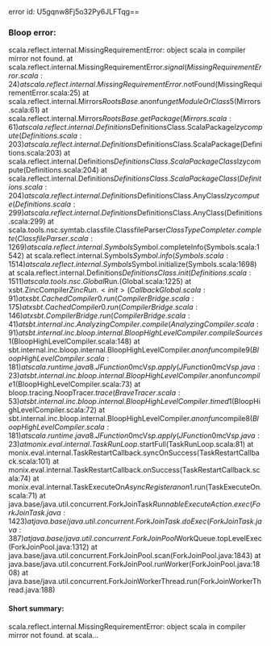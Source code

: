 error id: U5gqnw8Fj5o32Py6JLFTqg==
### Bloop error:

scala.reflect.internal.MissingRequirementError: object scala in compiler mirror not found.
	at scala.reflect.internal.MissingRequirementError$.signal(MissingRequirementError.scala:24)
	at scala.reflect.internal.MissingRequirementError$.notFound(MissingRequirementError.scala:25)
	at scala.reflect.internal.Mirrors$RootsBase.$anonfun$getModuleOrClass$5(Mirrors.scala:61)
	at scala.reflect.internal.Mirrors$RootsBase.getPackage(Mirrors.scala:61)
	at scala.reflect.internal.Definitions$DefinitionsClass.ScalaPackage$lzycompute(Definitions.scala:203)
	at scala.reflect.internal.Definitions$DefinitionsClass.ScalaPackage(Definitions.scala:203)
	at scala.reflect.internal.Definitions$DefinitionsClass.ScalaPackageClass$lzycompute(Definitions.scala:204)
	at scala.reflect.internal.Definitions$DefinitionsClass.ScalaPackageClass(Definitions.scala:204)
	at scala.reflect.internal.Definitions$DefinitionsClass.AnyClass$lzycompute(Definitions.scala:299)
	at scala.reflect.internal.Definitions$DefinitionsClass.AnyClass(Definitions.scala:299)
	at scala.tools.nsc.symtab.classfile.ClassfileParser$ClassTypeCompleter.complete(ClassfileParser.scala:1269)
	at scala.reflect.internal.Symbols$Symbol.completeInfo(Symbols.scala:1542)
	at scala.reflect.internal.Symbols$Symbol.info(Symbols.scala:1514)
	at scala.reflect.internal.Symbols$Symbol.initialize(Symbols.scala:1698)
	at scala.reflect.internal.Definitions$DefinitionsClass.init(Definitions.scala:1511)
	at scala.tools.nsc.Global$Run.<init>(Global.scala:1225)
	at xsbt.ZincCompiler$ZincRun.<init>(CallbackGlobal.scala:91)
	at xsbt.CachedCompiler0.run(CompilerBridge.scala:175)
	at xsbt.CachedCompiler0.run(CompilerBridge.scala:146)
	at xsbt.CompilerBridge.run(CompilerBridge.scala:41)
	at sbt.internal.inc.AnalyzingCompiler.compile(AnalyzingCompiler.scala:91)
	at sbt.internal.inc.bloop.internal.BloopHighLevelCompiler.compileSources$1(BloopHighLevelCompiler.scala:148)
	at sbt.internal.inc.bloop.internal.BloopHighLevelCompiler.$anonfun$compile$9(BloopHighLevelCompiler.scala:181)
	at scala.runtime.java8.JFunction0$mcV$sp.apply(JFunction0$mcV$sp.java:23)
	at sbt.internal.inc.bloop.internal.BloopHighLevelCompiler.$anonfun$compile$1(BloopHighLevelCompiler.scala:73)
	at bloop.tracing.NoopTracer$.trace(BraveTracer.scala:53)
	at sbt.internal.inc.bloop.internal.BloopHighLevelCompiler.timed$1(BloopHighLevelCompiler.scala:72)
	at sbt.internal.inc.bloop.internal.BloopHighLevelCompiler.$anonfun$compile$8(BloopHighLevelCompiler.scala:181)
	at scala.runtime.java8.JFunction0$mcV$sp.apply(JFunction0$mcV$sp.java:23)
	at monix.eval.internal.TaskRunLoop$.startFull(TaskRunLoop.scala:81)
	at monix.eval.internal.TaskRestartCallback.syncOnSuccess(TaskRestartCallback.scala:101)
	at monix.eval.internal.TaskRestartCallback.onSuccess(TaskRestartCallback.scala:74)
	at monix.eval.internal.TaskExecuteOn$AsyncRegister$$anon$1.run(TaskExecuteOn.scala:71)
	at java.base/java.util.concurrent.ForkJoinTask$RunnableExecuteAction.exec(ForkJoinTask.java:1423)
	at java.base/java.util.concurrent.ForkJoinTask.doExec(ForkJoinTask.java:387)
	at java.base/java.util.concurrent.ForkJoinPool$WorkQueue.topLevelExec(ForkJoinPool.java:1312)
	at java.base/java.util.concurrent.ForkJoinPool.scan(ForkJoinPool.java:1843)
	at java.base/java.util.concurrent.ForkJoinPool.runWorker(ForkJoinPool.java:1808)
	at java.base/java.util.concurrent.ForkJoinWorkerThread.run(ForkJoinWorkerThread.java:188)
#### Short summary: 

scala.reflect.internal.MissingRequirementError: object scala in compiler mirror not found.
	at scala...